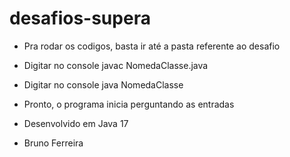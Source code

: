 # desafios-supera

* Pra rodar os codigos, basta ir até a pasta referente ao desafio
* Digitar no console javac NomedaClasse.java
* Digitar no console java NomedaClasse

* Pronto, o programa inicia perguntando as entradas

* Desenvolvido em Java 17

* Bruno Ferreira
